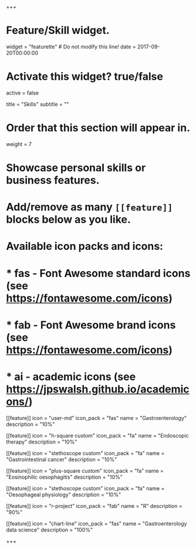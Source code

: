 +++
# Feature/Skill widget.
widget = "featurette"  # Do not modify this line!
date = 2017-09-20T00:00:00

# Activate this widget? true/false
active = false

title = "Skills"
subtitle = ""

# Order that this section will appear in.
weight = 7

# Showcase personal skills or business features.
#
# Add/remove as many `[[feature]]` blocks below as you like.
#
# Available icon packs and icons:
# * fas - Font Awesome standard icons (see https://fontawesome.com/icons)
# * fab - Font Awesome brand icons (see https://fontawesome.com/icons)
# * ai - academic icons (see https://jpswalsh.github.io/academicons/)

[[feature]]
  icon = "user-md"
  icon_pack = "fas"
  name = "Gastroenterology"
  description = "10%"

[[feature]]
  icon = "h-square custom"
  icon_pack = "fa"
  name = "Endoscopic therapy"
  description = "10%"

[[feature]]
  icon = "stethoscope custom"
  icon_pack = "fa"
  name = "Gastrointestinal cancer"
  description = "10%"

[[feature]]
  icon = "plus-square custom"
  icon_pack = "fa"
  name = "Eosinophilic oesophagitis"
  description = "10%"

[[feature]]
  icon = "stethoscope custom"
  icon_pack = "fa"
  name = "Oesophageal physiology"
  description = "10%"

[[feature]]
  icon = "r-project"
  icon_pack = "fab"
  name = "R"
  description = "90%"

[[feature]]
  icon = "chart-line"
  icon_pack = "fas"
  name = "Gastroenterology data science"
  description = "100%"


+++
